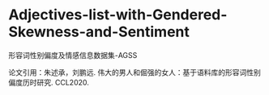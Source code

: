 # Adjectives-list-with-Gendered-Skewness-and-Sentiment
形容词性别偏度及情感信息数据集-AGSS

论文引用：朱述承，刘鹏远. 伟大的男人和倔强的女人：基于语料库的形容词性别偏度历时研究. CCL2020.
